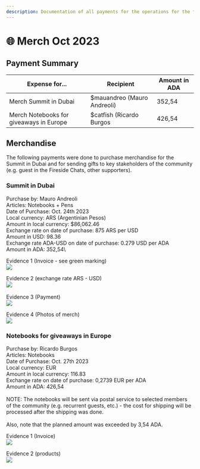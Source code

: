```yaml
---
description: Documentation of all payments for the operations for the first month.
---
```


# 🌐 Merch Oct 2023

## Payment Summary



| Expense for...                          | Recipient                   | Amount in ADA |
| --------------------------------------- | --------------------------- | ------------- |
| Merch Summit in Dubai                   | $mauandreo (Mauro Andreoli) | 352,54        |
| Merch Notebooks for giveaways in Europe | $catfish (Ricardo Burgos    | 426,54        |

## Merchandise

The following payments were done to purchase merchandise for the Summit in Dubai and for sending gifts to key stakeholders of the community (e.g. guest in the Fireside Chats, other supporters).

### Summit in Dubai

Purchase by: Mauro Andreoli\
Articles: Notebooks + Pens\
Date of Purchase: Oct. 24th 2023\
Local currency: ARS (Argentinian Pesos)\
Amount in local currency: $86,062.46\
Exchange rate on date of purchase: 875 ARS per USD \
Amount in USD: 98.36\
Exchange rate ADA-USD on date of purchase: 0.279 USD per ADA\
Amount in ADA: 352,54\


Evidence 1 (Invoice - see green marking)\
![](../../.gitbook/assets/45e9baee-b889-4d10-b279-15dd3bd918f0.JPG)

Evidence 2 (exchange rate ARS - USD)\
![](../../.gitbook/assets/d49ecfcb-2891-4e6b-abbe-bdb75ed09add.JPG)\
\
Evidence 3 (Payment)\
![](<../../.gitbook/assets/PHOTO-2023-11-06-21-31-53 2.jpg>)

Evidence 4 (Photos of merch)\
![](../../.gitbook/assets/IMG\_26F08933909E-1.jpeg)

### Notebooks for giveaways in Europe

Purchase by: Ricardo Burgos\
Articles: Notebooks\
Date of Purchase: Oct. 27th 2023\
Local currency: EUR\
Amount in local currency: 116.83\
Exchange rate on date of purchase: 0,2739 EUR per ADA \
Amount in ADA: 426,54\
\
NOTE: The notebooks will be sent via postal service to selected members of the community (e.g. recurrent guests, etc.) - the cost for shipping will be processed after the shipping was done.\
\
Also, note that the planned amount was exceeded by 3,54 ADA.

Evidence 1 (Invoice)\
![](<../../.gitbook/assets/Screenshot 2023-11-06 at 22.00.45.png>)

Evidence 2 (products)\
![](<../../.gitbook/assets/Screenshot 2023-11-06 at 22.07.44.png>)
